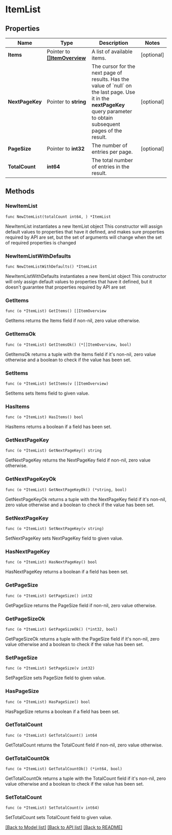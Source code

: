 # ItemList

## Properties

Name | Type | Description | Notes
------------ | ------------- | ------------- | -------------
**Items** | Pointer to [**[]ItemOverview**](ItemOverview.md) | A list of available items. | [optional] 
**NextPageKey** | Pointer to **string** | The cursor for the next page of results. Has the value of &#x60;null&#x60; on the last page.   Use it in the **nextPageKey** query parameter to obtain subsequent pages of the result. | [optional] 
**PageSize** | Pointer to **int32** | The number of entries per page. | [optional] 
**TotalCount** | **int64** | The total number of entries in the result. | 

## Methods

### NewItemList

`func NewItemList(totalCount int64, ) *ItemList`

NewItemList instantiates a new ItemList object
This constructor will assign default values to properties that have it defined,
and makes sure properties required by API are set, but the set of arguments
will change when the set of required properties is changed

### NewItemListWithDefaults

`func NewItemListWithDefaults() *ItemList`

NewItemListWithDefaults instantiates a new ItemList object
This constructor will only assign default values to properties that have it defined,
but it doesn't guarantee that properties required by API are set

### GetItems

`func (o *ItemList) GetItems() []ItemOverview`

GetItems returns the Items field if non-nil, zero value otherwise.

### GetItemsOk

`func (o *ItemList) GetItemsOk() (*[]ItemOverview, bool)`

GetItemsOk returns a tuple with the Items field if it's non-nil, zero value otherwise
and a boolean to check if the value has been set.

### SetItems

`func (o *ItemList) SetItems(v []ItemOverview)`

SetItems sets Items field to given value.

### HasItems

`func (o *ItemList) HasItems() bool`

HasItems returns a boolean if a field has been set.

### GetNextPageKey

`func (o *ItemList) GetNextPageKey() string`

GetNextPageKey returns the NextPageKey field if non-nil, zero value otherwise.

### GetNextPageKeyOk

`func (o *ItemList) GetNextPageKeyOk() (*string, bool)`

GetNextPageKeyOk returns a tuple with the NextPageKey field if it's non-nil, zero value otherwise
and a boolean to check if the value has been set.

### SetNextPageKey

`func (o *ItemList) SetNextPageKey(v string)`

SetNextPageKey sets NextPageKey field to given value.

### HasNextPageKey

`func (o *ItemList) HasNextPageKey() bool`

HasNextPageKey returns a boolean if a field has been set.

### GetPageSize

`func (o *ItemList) GetPageSize() int32`

GetPageSize returns the PageSize field if non-nil, zero value otherwise.

### GetPageSizeOk

`func (o *ItemList) GetPageSizeOk() (*int32, bool)`

GetPageSizeOk returns a tuple with the PageSize field if it's non-nil, zero value otherwise
and a boolean to check if the value has been set.

### SetPageSize

`func (o *ItemList) SetPageSize(v int32)`

SetPageSize sets PageSize field to given value.

### HasPageSize

`func (o *ItemList) HasPageSize() bool`

HasPageSize returns a boolean if a field has been set.

### GetTotalCount

`func (o *ItemList) GetTotalCount() int64`

GetTotalCount returns the TotalCount field if non-nil, zero value otherwise.

### GetTotalCountOk

`func (o *ItemList) GetTotalCountOk() (*int64, bool)`

GetTotalCountOk returns a tuple with the TotalCount field if it's non-nil, zero value otherwise
and a boolean to check if the value has been set.

### SetTotalCount

`func (o *ItemList) SetTotalCount(v int64)`

SetTotalCount sets TotalCount field to given value.



[[Back to Model list]](../README.md#documentation-for-models) [[Back to API list]](../README.md#documentation-for-api-endpoints) [[Back to README]](../README.md)


